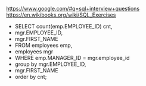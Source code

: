 https://www.google.com/#q=sql+interview+questions
https://en.wikibooks.org/wiki/SQL_Exercises

* SELECT count(emp.EMPLOYEE_ID) cnt,
* mgr.EMPLOYEE_ID,
* mgr.FIRST_NAME
* FROM employees emp,
* employees mgr
* WHERE emp.MANAGER_ID = mgr.employee_id
* group by mgr.EMPLOYEE_ID,
* mgr.FIRST_NAME
* order by cnt;
